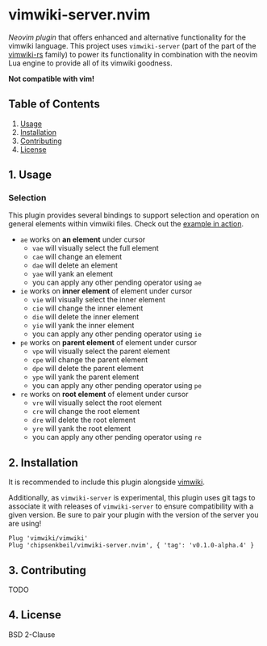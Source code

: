 # vimwiki-server.nvim

*Neovim plugin* that offers enhanced and alternative functionality for the
vimwiki language. This project uses `vimwiki-server` (part of the part of the
[vimwiki-rs](https://github.com/chipsenkbeil/vimwiki-rs) family) to power its
functionality in combination with the neovim Lua engine to provide all of its
vimwiki goodness.

**Not compatible with vim!**

## Table of Contents

1. [Usage](#usage)
2. [Installation](#installation)
3. [Contributing](#contributing)
4. [License](#license)

<a name="usage"></a>

## 1. Usage

### Selection

This plugin provides several bindings to support selection and operation on
general elements within vimwiki files. Check out the [example in action](https://asciinema.org/a/369723?t=9).

- `ae` works on **an element** under cursor
    - `vae` will visually select the full element
    - `cae` will change an element
    - `dae` will delete an element
    - `yae` will yank an element
    - you can apply any other pending operator using `ae`
- `ie` works on **inner element** of element under cursor
    - `vie` will visually select the inner element
    - `cie` will change the inner element
    - `die` will delete the inner element
    - `yie` will yank the inner element
    - you can apply any other pending operator using `ie`
- `pe` works on **parent element** of element under cursor
    - `vpe` will visually select the parent element
    - `cpe` will change the parent element
    - `dpe` will delete the parent element
    - `ype` will yank the parent element
    - you can apply any other pending operator using `pe`
- `re` works on **root element** of element under cursor
    - `vre` will visually select the root element
    - `cre` will change the root element
    - `dre` will delete the root element
    - `yre` will yank the root element
    - you can apply any other pending operator using `re`

<a name="installation"></a>

## 2. Installation

It is recommended to include this plugin alongside
[vimwiki](https://github.com/vimwiki/vimwiki).

Additionally, as `vimwiki-server` is experimental, this plugin uses git tags
to associate it with releases of `vimwiki-server` to ensure compatibility with
a given version. Be sure to pair your plugin with the version of the server
you are using!

```vim
Plug 'vimwiki/vimwiki'
Plug 'chipsenkbeil/vimwiki-server.nvim', { 'tag': 'v0.1.0-alpha.4' }
```

<a name="contributing"></a>

## 3. Contributing

TODO

<a name="license"></a>

## 4. License

BSD 2-Clause
